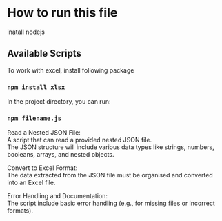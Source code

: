 # How to run this file
inatall nodejs 

## Available Scripts

To work with excel, install following package

### `npm install xlsx`

In the project directory, you can run:

### `npm filename.js`

Read a Nested JSON File:\
A script that can read a provided nested JSON file.\
The JSON structure will include various data types like strings,
numbers, booleans, arrays, and nested objects.

Convert to Excel Format:\
The data extracted from the JSON file must be organised and
converted into an Excel file.

Error Handling and Documentation:\
The script include basic error handling (e.g., for missing files or
incorrect formats).
